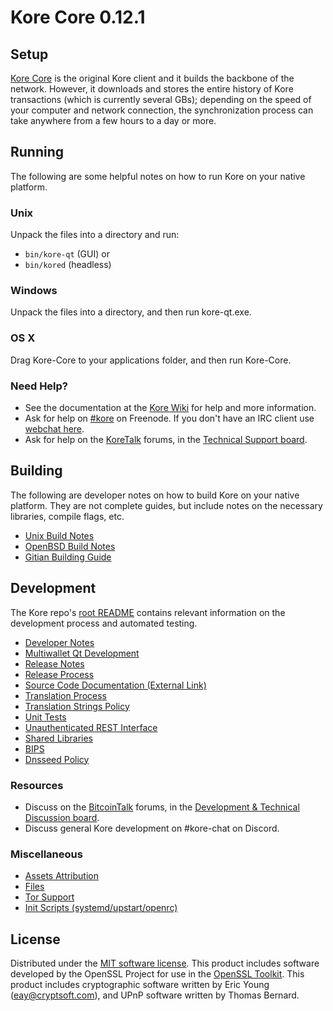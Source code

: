 Kore Core 0.12.1
=====================

Setup
---------------------
[Kore Core](http://kore.org/en/download) is the original Kore client and it builds the backbone of the network. However, it downloads and stores the entire history of Kore transactions (which is currently several GBs); depending on the speed of your computer and network connection, the synchronization process can take anywhere from a few hours to a day or more.

Running
---------------------
The following are some helpful notes on how to run Kore on your native platform.

### Unix

Unpack the files into a directory and run:

- `bin/kore-qt` (GUI) or
- `bin/kored` (headless)

### Windows

Unpack the files into a directory, and then run kore-qt.exe.

### OS X

Drag Kore-Core to your applications folder, and then run Kore-Core.

### Need Help?

* See the documentation at the [Kore Wiki](https://en.kore.it/wiki/Main_Page)
for help and more information.
* Ask for help on [#kore](http://webchat.freenode.net?channels=kore) on Freenode. If you don't have an IRC client use [webchat here](http://webchat.freenode.net?channels=kore).
* Ask for help on the [KoreTalk](https://koretalk.org/) forums, in the [Technical Support board](https://koretalk.org/index.php?board=4.0).

Building
---------------------
The following are developer notes on how to build Kore on your native platform. They are not complete guides, but include notes on the necessary libraries, compile flags, etc.

- [Unix Build Notes](build-unix.md)
- [OpenBSD Build Notes](build-openbsd.md)
- [Gitian Building Guide](gitian-building.md)

Development
---------------------
The Kore repo's [root README](/README.md) contains relevant information on the development process and automated testing.

- [Developer Notes](developer-notes.md)
- [Multiwallet Qt Development](multiwallet-qt.md)
- [Release Notes](release-notes.md)
- [Release Process](release-process.md)
- [Source Code Documentation (External Link)](https://dev.visucore.com/kore/doxygen/)
- [Translation Process](translation_process.md)
- [Translation Strings Policy](translation_strings_policy.md)
- [Unit Tests](unit-tests.md)
- [Unauthenticated REST Interface](REST-interface.md)
- [Shared Libraries](shared-libraries.md)
- [BIPS](bips.md)
- [Dnsseed Policy](dnsseed-policy.md)

### Resources
* Discuss on the [BitcoinTalk](https://bitcointalk.org/) forums, in the [Development & Technical Discussion board](https://bitcointalk.org/index.php?topic=2096416.0).
* Discuss general Kore development on #kore-chat on Discord.

### Miscellaneous
- [Assets Attribution](assets-attribution.md)
- [Files](files.md)
- [Tor Support](tor.md)
- [Init Scripts (systemd/upstart/openrc)](init.md)

License
---------------------
Distributed under the [MIT software license](http://www.opensource.org/licenses/mit-license.php).
This product includes software developed by the OpenSSL Project for use in the [OpenSSL Toolkit](https://www.openssl.org/). This product includes
cryptographic software written by Eric Young ([eay@cryptsoft.com](mailto:eay@cryptsoft.com)), and UPnP software written by Thomas Bernard.
